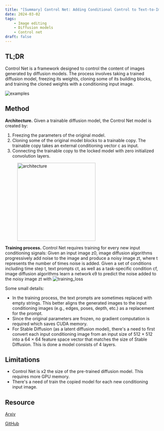 ```yaml
---
title: "[Summary] Control Net: Adding Conditional Control to Text-to-Image Diffusion Models" 
date: 2024-03-02
tags: 
    - Image editing
    - Diffusion models
    - Control net
draft: false 
---
```


## TL;DR
Control Net is a framework designed to control the content of images generated by diffusion models. The process involves taking a trained diffusion model, freezing its weights, cloning some of its building blocks, and training the cloned weights with a conditioning input image.

![examples](/posts/20240216_control_net/examples.png)

## Method

**Architecture.** Given a trainable diffusion model, the Control Net model is created by:
1. Freezing the parameters of the original model. 
2. Cloning some of the original model blocks to a trainable copy. The trainable copy takes an external conditioning vector c as input.
3. Connecting the trainable copy to the locked model with zero initialized convolution layers.

<figure>
    <img src="/posts/20240216_control_net/architecture.png"
         alt="architecture"
         width="256">
</figure>

**Training process.** Control Net requires training for every new input conditioning signals:
Given an input image z0, image diffusion algorithms progressively add noise to the image and produce a noisy image zt, where t represents the number of times noise is added. 
Given a set of conditions including time step t, text prompts ct, as well as a task-specific condition cf, image
diffusion algorithms learn a network ϵθ to predict the noise added to the noisy image zt with
![training_loss](/posts/20240216_control_net/training_loss.png)

Some small details:
* In the training process, the text prompts are sometimes replaced with empty strings. This better aligns the generated images to the input conditioning images (e.g., edges, poses, depth, etc.) as a replacement for the prompt.
* Since the original parameters are frozen, no gradient computation is required which saves CUDA memory.
* For Stable Diffusion (as a latent diffusion model), there's a need to first convert each input conditioning image from an input size of 512 × 512 into a 64 × 64 feature space vector that matches the size of Stable Diffusion. This is done a model consists of 4 layers.

## Limitations
* Control Net is x2 the size of the pre-trained diffusion model. This requires more GPU memory.
* There's a need of train the copied model for each new conditioning input image.

## Resource
[Arxiv](https://arxiv.org/abs/2302.05543)

[GitHub](https://github.com/lllyasviel/ControlNet)
